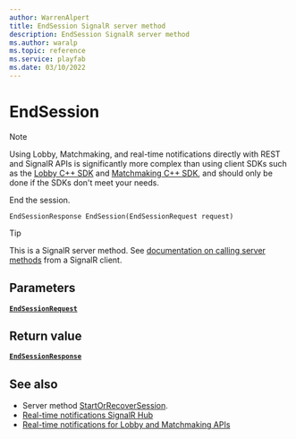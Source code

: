 ```yaml
---
author: WarrenAlpert
title: EndSession SignalR server method
description: EndSession SignalR server method
ms.author: waralp
ms.topic: reference
ms.service: playfab
ms.date: 03/10/2022
---
```


# EndSession

> [!NOTE]
> Using Lobby, Matchmaking, and real-time notifications directly with REST and
> SignalR APIs is significantly more complex than using client SDKs such as the
> [Lobby C++
> SDK](../../multiplayer/lobby/playfabmultiplayerreference-cpp/pflobby/pflobby_members.md)
> and [Matchmaking C++
> SDK](../../multiplayer/lobby/playfabmultiplayerreference-cpp/pfmatchmaking/pfmatchmaking_members.md),
> and should only be done if the SDKs don't meet your needs.

End the session.

```text
EndSessionResponse EndSession(EndSessionRequest request)
```

> [!TIP]
> This is a SignalR server method. See [documentation on calling server
> methods](/aspnet/core/signalr/dotnet-client#call-hub-methods-from-client)
> from a SignalR client.

## Parameters

[**`EndSessionRequest`**](../types/end-session-request.md)

## Return value

[**`EndSessionResponse`**](../types/end-session-response.md)

## See also

- Server method [StartOrRecoverSession](start-or-recover-session.md).
- [Real-time notifications SignalR Hub](../signalr-hub.md)
- [Real-time notifications for Lobby and Matchmaking APIs](../overview.md)

